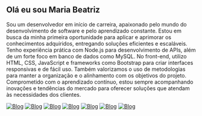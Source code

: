 ## Olá eu sou Maria Beatriz

Sou um desenvolvedor em início de carreira, apaixonado pelo mundo do desenvolvimento de software e pelo aprendizado constante. Estou em busca da minha primeira oportunidade para aplicar e aprimorar os conhecimentos adquiridos, entregando soluções eficientes e escaláveis. Tenho experiência prática com Node.js para desenvolvimento de APIs, além de um forte foco em banco de dados como MySQL. No front-end, utilizo HTML, CSS, JavaScript e frameworks como Bootstrap para criar interfaces responsivas e de fácil uso. Também valorizamos o uso de metodologias para manter a organização e o alinhamento com os objetivos do projeto. Comprometido com o aprendizado contínuo, estou sempre acompanhando inovações e tendências do mercado para oferecer soluções que atendam às necessidades dos clientes.

[![Blog](https://img.shields.io/badge/HTML5-E34F26?style=for-the-badge&logo=html5&logoColor=white)](mailto:mariabeatrizbatistagabriel@gmail.com)
[![Blog](https://img.shields.io/badge/CSS-239120?&style=for-the-badge&logo=css3&logoColor=white)](mailto:mariabeatrizbatistagabriel@gmail.com)
[![Blog](https://img.shields.io/badge/JavaScript-F7DF1E?style=for-the-badge&logo=javascript&logoColor=black)](mailto:mariabeatrizbatistagabriel@gmail.com)
[![Blog](https://img.shields.io/badge/TypeScript-007ACC?style=for-the-badge&logo=typescript&logoColor=white)](mailto:mariabeatrizbatistagabriel@gmail.com)
[![Blog](https://img.shields.io/badge/Node.js-43853D?style=for-the-badge&logo=node.js&logoColor=white)](mailto:mariabeatrizbatistagabriel@gmail.com)
[![Blog](https://img.shields.io/badge/Bootstrap-563D7C?style=for-the-badge&logo=bootstrap&logoColor=white)](mailto:mariabeatrizbatistagabriel@gmail.com)
[![Blog](https://img.shields.io/badge/MySQL-00000F?style=for-the-badge&logo=mysql&logoColor=white)](mailto:mariabeatrizbatistagabriel@gmail.com)
